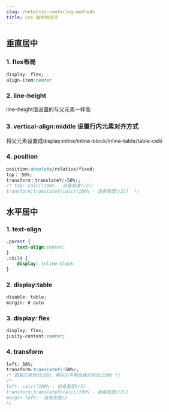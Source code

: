 ```yaml
---
slug: /note/css-centering-methods
title: css 居中的方式
---
```

## 垂直居中
### 1. flex布局
```css
display: flex;
align-item:cemter
```

### 2. line-height
line-height值设置的与父元素一样高

### 3. vertical-align:middle 设置行内元素对齐方式
将父元素设置成display:inline/inline-block/inline-table/table-cell/

### 4. position
```css
position:absolute/relative/fixed;
top： 50%;
transform：translateY(-50%);
/* top: calc((100% - 自身高度)/2);
transform:translateY(calc((100% - 自身高度)/2))  */
```



## 水平居中

### 1. text-align
```css
.parent {
	text-align:center;
}
.child {
	display: inline-block
}
```
### 2.  display:table
```css
disable: table; 
margin: 0 auto
```

### 3. display: flex
```css
display: flex; 
jusity-content:center;
```

### 4. transform
```css
left: 50%; 
transform:translateX(-50%); 
/* 距离左侧百分之50，再向左平移自身的百分之50% */
/*
left: calc((100% - 自身宽度)/2) 
transform:translateX(calc((100% - 自身宽度)/2)) 
margin-left: -自身宽度/2
*/

```



